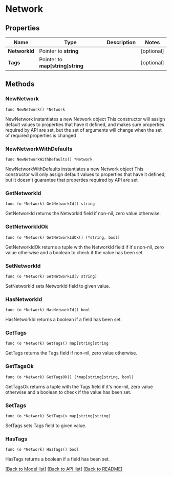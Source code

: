 # Network

## Properties

Name | Type | Description | Notes
------------ | ------------- | ------------- | -------------
**NetworkId** | Pointer to **string** |  | [optional] 
**Tags** | Pointer to **map[string]string** |  | [optional] 

## Methods

### NewNetwork

`func NewNetwork() *Network`

NewNetwork instantiates a new Network object
This constructor will assign default values to properties that have it defined,
and makes sure properties required by API are set, but the set of arguments
will change when the set of required properties is changed

### NewNetworkWithDefaults

`func NewNetworkWithDefaults() *Network`

NewNetworkWithDefaults instantiates a new Network object
This constructor will only assign default values to properties that have it defined,
but it doesn't guarantee that properties required by API are set

### GetNetworkId

`func (o *Network) GetNetworkId() string`

GetNetworkId returns the NetworkId field if non-nil, zero value otherwise.

### GetNetworkIdOk

`func (o *Network) GetNetworkIdOk() (*string, bool)`

GetNetworkIdOk returns a tuple with the NetworkId field if it's non-nil, zero value otherwise
and a boolean to check if the value has been set.

### SetNetworkId

`func (o *Network) SetNetworkId(v string)`

SetNetworkId sets NetworkId field to given value.

### HasNetworkId

`func (o *Network) HasNetworkId() bool`

HasNetworkId returns a boolean if a field has been set.

### GetTags

`func (o *Network) GetTags() map[string]string`

GetTags returns the Tags field if non-nil, zero value otherwise.

### GetTagsOk

`func (o *Network) GetTagsOk() (*map[string]string, bool)`

GetTagsOk returns a tuple with the Tags field if it's non-nil, zero value otherwise
and a boolean to check if the value has been set.

### SetTags

`func (o *Network) SetTags(v map[string]string)`

SetTags sets Tags field to given value.

### HasTags

`func (o *Network) HasTags() bool`

HasTags returns a boolean if a field has been set.


[[Back to Model list]](../README.md#documentation-for-models) [[Back to API list]](../README.md#documentation-for-api-endpoints) [[Back to README]](../README.md)


